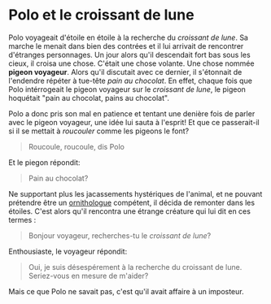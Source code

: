 Polo et le croissant de lune
==
Polo voyageait d'étoile en étoile à la recherche du *croissant de lune*. Sa marche le menait dans bien des contrées et
il lui arrivait de rencontrer d'étranges personnages. Un jour alors qu'il descendait fort bas sous les cieux, il croisa une chose. C'était une chose volante. 
Une chose nommée **pigeon voyageur**. Alors qu'il discutait avec ce dernier, il s'étonnait de l'endendre répéter à tue-tête *pain au chocolat*. 
En effet, chaque fois que Polo intérrogeait le pigeon voyageur sur le *croissant de lune*, le pigeon hoquétait "pain au chocolat, pains au chocolat".

Polo a donc pris son mal en patience et tentant une denière fois de parler avec le pigeon voyageur, une idée lui sauta à l'esprit! 
Et que ce passerait-il si il se mettait à *roucouler* comme les pigeons le font? 

> Roucoule, roucoule, dis Polo

Et le piegon répondit:

> Pain au chocolat? 

Ne supportant plus les jacassements hystériques de l'animal, et ne pouvant prétendre être un [ornithologue](https://imgur.com/PdCu4qm) compétent, il décida de remonter dans les étoiles. 
C'est alors qu'il rencontra une étrange créature qui lui dit en ces termes :

> Bonjour voyageur, recherches-tu le *croissant de lune*?

Enthousiaste, le voyageur répondit: 

> Oui, je suis désespérement à la recherche du croissant de lune. Seriez-vous en mesure de m'aider?

Mais ce que Polo ne savait pas, c'est qu'il avait affaire à un imposteur.

